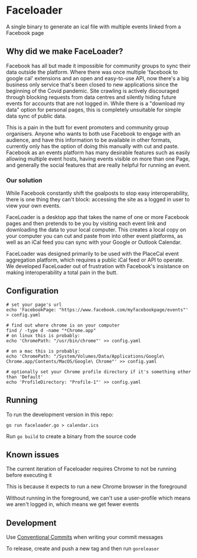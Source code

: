 # Faceloader

A single binary to generate an ical file with multiple events linked from a Facebook page

## Why did we make FaceLoader?

Facebook has all but made it impossible for community groups to sync their data outside the platform. Where there was once multiple 'facebook to google cal' extensions and an open and easy-to-use API, now there's a big business only service that's been closed to new applications since the beginning of the Covid pandemic. Site crawling is actively discouraged through blocking requests from data centres and silently hiding future events for accounts that are not logged in. While there is a "download my data" option for personal pages, this is completely unsuitable for simple data sync of public data.

This is a pain in the butt for event promoters and community group organisers. Anyone who wants to both use Facebook to engage with an audience, and have this information to be available in other formats, currently only has the option of doing this manually with cut and paste. Facebook as an events platform has many desirable features such as easily allowing multiple event hosts, having events visible on more than one Page, and generally the social features that are really helpful for running an event.

### Our solution

While Facebook constantly shift the goalposts to stop easy interoperability, there is one thing they can't block: accessing the site as a logged in user to view your own events.

FaceLoader is a desktop app that takes the name of one or more Facebook pages and then pretends to be you by visiting each event link and downloading the data to your local computer. This creates a local copy on your computer you can cut and paste from into other event platforms, as well as an iCal feed you can sync with your Google or Outlook Calendar.

FaceLoader was designed primarily to be used with the PlaceCal event aggregation platform, which requires a public iCal feed or API to operate. We developed FaceLoader out of frustration with Facebook's insistance on making interoperability a total pain in the butt.

## Configuration

```shell
# set your page's url
echo 'FacebookPage: "https://www.facebook.com/myfacebookpage/events"' > config.yaml

# find out where chrome is on your computer
find / -type d -name "*Chrome.app"
# on linux this is probably:
echo 'ChromePath: "/usr/bin/chrome"' >> config.yaml

# on a mac this is probably:
echo 'ChromePath: "/System/Volumes/Data/Applications/Google\ Chrome.app/Contents/MacOS/Google\ Chrome"' >> config.yaml

# optionally set your Chrome profile directory if it's something other than 'Default'
echo 'ProfileDirectory: "Profile-1"' >> config.yaml
```

## Running

To run the development version in this repo:

```shell
go run faceloader.go > calendar.ics
```

Run `go build` to create a binary from the source code

## Known issues

The current iteration of Faceloader requires Chrome to not be running before executing it

This is because it expects to run a new Chrome browser in the foreground

Without running in the foreground, we can't use a user-profile which means we aren't logged in, which means we get fewer events

## Development

Use [Conventional Commits](https://www.conventionalcommits.org/en/v1.0.0/) when writing your commit messages

To release, create and push a new tag and then run `goreleaser`

